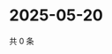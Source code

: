 # 2025-05-20

共 0 条

<!-- BEGIN ZHIHUVIDEO -->
<!-- 最后更新时间 Tue May 20 2025 05:10:30 GMT+0800 (China Standard Time) -->

<!-- END ZHIHUVIDEO -->
